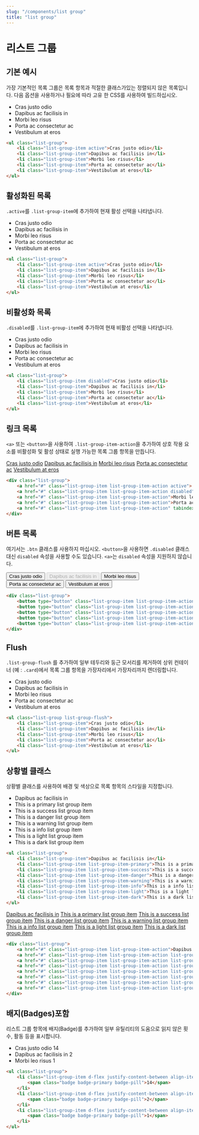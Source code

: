 ```yaml
---
slug: "/components/list group"
title: "list group"
---
```


# 리스트 그룹

## 기본 예시
가장 기본적인 목록 그룹은 목록 항목과 적절한 클래스가있는 정렬되지 않은 목록입니다. 다음 옵션을 사용하거나 필요에 따라 고유 한 CSS를 사용하여 빌드하십시오.
<div class="card">
<div class="card-body">
<ul class="list-group">
	<li class="list-group-item">Cras justo odio</li>
	<li class="list-group-item">Dapibus ac facilisis in</li>
	<li class="list-group-item">Morbi leo risus</li>
	<li class="list-group-item">Porta ac consectetur ac</li>
	<li class="list-group-item">Vestibulum at eros</li>
</ul>
</div>

```html
<ul class="list-group">
	<li class="list-group-item active">Cras justo odio</li>
	<li class="list-group-item">Dapibus ac facilisis in</li>
	<li class="list-group-item">Morbi leo risus</li>
	<li class="list-group-item">Porta ac consectetur ac</li>
	<li class="list-group-item">Vestibulum at eros</li>
</ul>
```
</div>
</div>

## 활성화된 목록
```.active```를 ```.list-group-item```에 추가하여 현재 활성 선택을 나타냅니다.
<div class="card">
<div class="card-body">
<ul class="list-group">
	<li class="list-group-item active">Cras justo odio</li>
	<li class="list-group-item">Dapibus ac facilisis in</li>
	<li class="list-group-item">Morbi leo risus</li>
	<li class="list-group-item">Porta ac consectetur ac</li>
	<li class="list-group-item">Vestibulum at eros</li>
</ul>
</div>

```html
<ul class="list-group">
	<li class="list-group-item active">Cras justo odio</li>
	<li class="list-group-item">Dapibus ac facilisis in</li>
	<li class="list-group-item">Morbi leo risus</li>
	<li class="list-group-item">Porta ac consectetur ac</li>
	<li class="list-group-item">Vestibulum at eros</li>
</ul>
```
</div>
</div>

## 비활성화 목록
```.disabled```를 ```.list-group-item```에 추가하여 현재 비활성 선택을 나타냅니다.
<div class="card">
<div class="card-body">
<ul class="list-group">
	<li class="list-group-item disabled">Cras justo odio</li>
	<li class="list-group-item">Dapibus ac facilisis in</li>
	<li class="list-group-item">Morbi leo risus</li>
	<li class="list-group-item">Porta ac consectetur ac</li>
	<li class="list-group-item">Vestibulum at eros</li>
</ul>
</div>

```html
<ul class="list-group">
	<li class="list-group-item disabled">Cras justo odio</li>
	<li class="list-group-item">Dapibus ac facilisis in</li>
	<li class="list-group-item">Morbi leo risus</li>
	<li class="list-group-item">Porta ac consectetur ac</li>
	<li class="list-group-item">Vestibulum at eros</li>
</ul>
```
</div>
</div>

## 링크 목록
```<a>``` 또는 ```<button>```을 사용하여 ```.list-group-item-action```을 추가하여 상호 작용 요소를 비활성화 및 활성 상태로 실행 가능한 목록 그룹 항목을 만듭니다.
<div class="card">
<div class="card-body">
<div class="list-group">
	<a href="#" onclick="return false;" class="list-group-item list-group-item-action active">Cras justo odio</a>
	<a href="#" onclick="return false;" class="list-group-item list-group-item-action disabled">Dapibus ac facilisis in</a>
	<a href="#" onclick="return false;" class="list-group-item list-group-item-action">Morbi leo risus</a>
	<a href="#" onclick="return false;" class="list-group-item list-group-item-action">Porta ac consectetur ac</a>
	<a href="#" onclick="return false;" class="list-group-item list-group-item-action" tabindex="-1" aria-disabled="true">Vestibulum at
	eros</a>
</div>

```html
<div class="list-group">
	<a href="#" class="list-group-item list-group-item-action active"> Cras justo odio</a>
	<a href="#" class="list-group-item list-group-item-action disabled">Dapibus ac facilisis in</a>
	<a href="#" class="list-group-item list-group-item-action">Morbi leo risus</a>
	<a href="#" class="list-group-item list-group-item-action">Porta ac consectetur ac</a>
	<a href="#" class="list-group-item list-group-item-action" tabindex="-1" aria-disabled="true">Vestibulum at eros</a>
</div>
```
</div>
</div>

## 버튼 목록
여기서는 ```.btn``` 클래스를 사용하지 마십시오.
```<button>```을 사용하면 ```.disabled``` 클래스 대신 ```disabled``` 속성을 사용할 수도 있습니다. ```<a>```는 ```disabled``` 속성을 지원하지 않습니다.
<div class="card">
<div class="card-body">
<div class="list-group">
	<button type="button" class="list-group-item list-group-item-action active">Cras justo odio</button>
	<button type="button" class="list-group-item list-group-item-action" disabled>Dapibus ac facilisis in</button>
	<button type="button" class="list-group-item list-group-item-action">Morbi leo risus</button>
	<button type="button" class="list-group-item list-group-item-action">Porta ac consectetur ac</button>
	<button type="button" class="list-group-item list-group-item-action">Vestibulum at eros</button>
</div>

```html
<div class="list-group">
	<button type="button" class="list-group-item list-group-item-action active">Cras justo odio</button>
	<button type="button" class="list-group-item list-group-item-action" disabled>Dapibus ac facilisis in</button>
	<button type="button" class="list-group-item list-group-item-action">Morbi leo risus</button>
	<button type="button" class="list-group-item list-group-item-action">Porta ac consectetur ac</button>
	<button type="button" class="list-group-item list-group-item-action">Vestibulum at eros</button>
</div>
```
</div>
</div>

## Flush
```.list-group-flush``` 를 추가하여 일부 테두리와 둥근 모서리를 제거하여 상위 컨테이너 (예 : ```.card```)에서 목록 그룹 항목을 가장자리에서 가장자리까지 렌더링합니다.
<div class="card">
<div class="card-body">
<ul class="list-group list-group-flush">
	<li class="list-group-item">Cras justo odio</li>
	<li class="list-group-item">Dapibus ac facilisis in</li>
	<li class="list-group-item">Morbi leo risus</li>
	<li class="list-group-item">Porta ac consectetur ac</li>
	<li class="list-group-item">Vestibulum at eros</li>
</ul>
</div>

```html
<ul class="list-group list-group-flush">
	<li class="list-group-item">Cras justo odio</li>
	<li class="list-group-item">Dapibus ac facilisis in</li>
	<li class="list-group-item">Morbi leo risus</li>
	<li class="list-group-item">Porta ac consectetur ac</li>
	<li class="list-group-item">Vestibulum at eros</li>
</ul>
```
</div>
</div>

## 상황별 클래스
상황별 클래스를 사용하여 배경 및 색상으로 목록 항목의 스타일을 지정합니다.
<div class="card">
<div class="card-body">
<ul class="list-group">
	<li class="list-group-item">Dapibus ac facilisis in</li>
	<li class="list-group-item list-group-item-primary">This is a primary list group item</li>
	<li class="list-group-item list-group-item-success">This is a success list group item</li>
	<li class="list-group-item list-group-item-danger">This is a danger list group item</li>
	<li class="list-group-item list-group-item-warning">This is a warning list group item</li>
	<li class="list-group-item list-group-item-info">This is a info list group item</li>
	<li class="list-group-item list-group-item-light">This is a light list group item</li>
	<li class="list-group-item list-group-item-dark">This is a dark list group item</li>
</ul>
</div>

```html
<ul class="list-group">
	<li class="list-group-item">Dapibus ac facilisis in</li>
	<li class="list-group-item list-group-item-primary">This is a primary list group item</li>
	<li class="list-group-item list-group-item-success">This is a success list group item</li>
	<li class="list-group-item list-group-item-danger">This is a danger list group item</li>
	<li class="list-group-item list-group-item-warning">This is a warning list group item</li>
	<li class="list-group-item list-group-item-info">This is a info list group item</li>
	<li class="list-group-item list-group-item-light">This is a light list group item</li>
	<li class="list-group-item list-group-item-dark">This is a dark list group item</li>
</ul>
```
<div class="card-body">
<div class="list-group">
	<a href="#" onclick="return false;" class="list-group-item list-group-item-action">Dapibus ac facilisis in</a>
	<a href="#" onclick="return false;" class="list-group-item list-group-item-action list-group-item-primary">This is a primary list group item</a>
	<a href="#" onclick="return false;" class="list-group-item list-group-item-action list-group-item-success">This is a success list group item</a>
	<a href="#" onclick="return false;" class="list-group-item list-group-item-action list-group-item-danger">This is a danger list group item</a>
	<a href="#" onclick="return false;" class="list-group-item list-group-item-action list-group-item-warning">This is a warning list group item</a>
	<a href="#" onclick="return false;" class="list-group-item list-group-item-action list-group-item-info">This is a info list group item</a>
	<a href="#" onclick="return false;" class="list-group-item list-group-item-action list-group-item-light">This is a light list group item</a>
	<a href="#" onclick="return false;" class="list-group-item list-group-item-action list-group-item-dark">This is a dark list group item</a>
</div>
</div>

```html
<div class="list-group">
	<a href="#" class="list-group-item list-group-item-action">Dapibus ac facilisis in</a>
	<a href="#" class="list-group-item list-group-item-action list-group-item-primary">This is a primary list group item</a>
	<a href="#" class="list-group-item list-group-item-action list-group-item-success">This is a success list group item</a>
	<a href="#" class="list-group-item list-group-item-action list-group-item-danger">This is a danger list group item</a>
	<a href="#" class="list-group-item list-group-item-action list-group-item-warning">This is a warning list group item</a>
	<a href="#" class="list-group-item list-group-item-action list-group-item-info">This is a info list group item</a>
	<a href="#" class="list-group-item list-group-item-action list-group-item-light">This is a light list group item</a>
	<a href="#" class="list-group-item list-group-item-action list-group-item-dark">This is a dark list group item</a>
</div>
```
</div>
</div>

## 배지(Badges)포함
리스트 그룹 항목에 배지(Badge)를 추가하여 일부 유틸리티의 도움으로 읽지 않은 횟수, 활동 등을 표시합니다.
<div class="card">
<div class="card-body">
<ul class="list-group">
	<li class="list-group-item d-flex justify-content-between align-items-center">Cras justo odio
	<span class="badge badge-primary badge-pill">14</span>
	</li>
	<li class="list-group-item d-flex justify-content-between align-items-center">Dapibus ac facilisis in
	<span class="badge badge-primary badge-pill">2</span>
	</li>
	<li class="list-group-item d-flex justify-content-between align-items-center">Morbi leo risus
	<span class="badge badge-primary badge-pill">1</span>
	</li>
</ul>
</div>

```html
<ul class="list-group">
	<li class="list-group-item d-flex justify-content-between align-items-center">Cras justo odio
		<span class="badge badge-primary badge-pill">14</span>
	</li>
	<li class="list-group-item d-flex justify-content-between align-items-center">Dapibus ac facilisis in
		<span class="badge badge-primary badge-pill">2</span>
	</li>
	<li class="list-group-item d-flex justify-content-between align-items-center">Morbi leo risus
		<span class="badge badge-primary badge-pill">1</span>
	</li>
</ul>
```
</div>
</div>